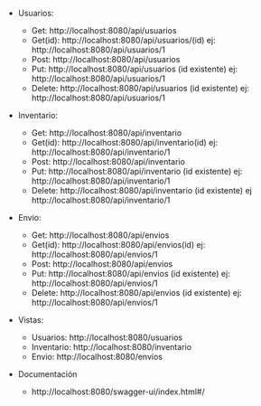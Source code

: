 - Usuarios:
  - Get: http://localhost:8080/api/usuarios
  - Get(id): http://localhost:8080/api/usuarios/(id) ej: http://localhost:8080/api/usuarios/1
  - Post: http://localhost:8080/api/usuarios
  - Put: http://localhost:8080/api/usuarios (id existente) ej: http://localhost:8080/api/usuarios/1
  - Delete: http://localhost:8080/api/usuarios (id existente) ej: http://localhost:8080/api/usuarios/1
  
- Inventario:
  - Get: http://localhost:8080/api/inventario
  - Get(id): http://localhost:8080/api/inventario(id) ej: http://localhost:8080/api/inventario/1
  - Post: http://localhost:8080/api/inventario
  - Put: http://localhost:8080/api/inventario (id existente) ej: http://localhost:8080/api/inventario/1
  - Delete: http://localhost:8080/api/inventario (id existente) ej http://localhost:8080/api/inventario/1
    
 - Envio:
   - Get: http://localhost:8080/api/envios
   - Get(id): http://localhost:8080/api/envios(id) ej: http://localhost:8080/api/envios/1
   - Post: http://localhost:8080/api/envios
   - Put: http://localhost:8080/api/envios (id existente) ej: http://localhost:8080/api/envios/1
   - Delete: http://localhost:8080/api/envios (id existente) ej: http://localhost:8080/api/envios/1

  - Vistas:
    - Usuarios: http://localhost:8080/usuarios
    - Inventario: http://localhost:8080/inventario
    - Envio: http://localhost:8080/envios

  - Documentación
    - http://localhost:8080/swagger-ui/index.html#/

    